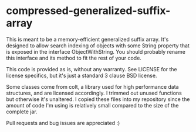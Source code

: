 compressed-generalized-suffix-array
===================================

This is meant to be a memory-efficient generalized suffix array. It's designed to allow search indexing of objects with some String property that is exposed in the interface ObjectWithString. You should probably rename this interface and its method to fit the rest of your code.

This code is provided as is, without any warranty. See LICENSE for the license specifics, but it's just a standard 3 clause BSD license.

Some classes come from colt, a library used for high performance data structures, and are licensed accordingly. I trimmed out unused functions but otherwise it's unaltered. I copied these files into my repository since the amount of code I'm using is relatively small compared to the size of the complete jar.

Pull requests and bug issues are appreciated :)
